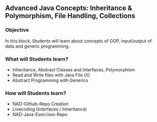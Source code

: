 ## Advanced Java Concepts: Inheritance & Polymorphism, File Handling, Collections

### Objective

In this block, Students will learn about concepts of OOP, input/output of data and generic programming.

### What will Students learn?

* Inheritance, Abstract Classes and Interfaces, Polymorphism
* Read and Write files with Java File I/O
* Abstract Programming with Generics

### How will Students learn?

* NAD-Github-Repo Creation
* Livecoding (Interfaces / Inheritance)
* NAD-Java-Exercises-Repo